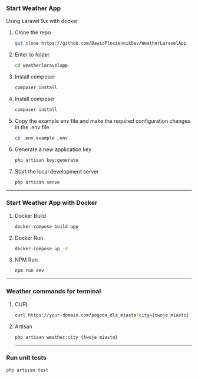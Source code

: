 ### Start Weather App

Using Laravel 9.x with docker


1. Clone the repo
   ```sh
   git clone https://github.com/DawidPlociennikDev/WeatherLaravelApp
   ```
2. Enter to folder
   ```sh
   cd weatherlaravelapp
   ```
3. Install composer
   ```sh
   composer install
   ```
4. Install composer
   ```sh
   composer install
   ```
5. Copy the example env file and make the required configuration changes in the .env file
   ```sh
   cp .env.example .env 
    ```
6. Generate a new application key
   ```sh
   php artisan key:generate
   ```
7. Start the local development server
   ```sh
   php artisan serve
   ```
----------
### Start Weather App with Docker
1. Docker Build
   ```sh
   docker-compose build app
   ```
2. Docker Run
    ```sh
    docker-compose up -d
    ```   
3. NPM Run
    ```sh
    npm run dev
    ```
----------
### Weather commands for terminal
1. CURL
   ```sh
   curl https://your-domain.com/pogoda_dla_miasta?city={twoje miasto}
   ```
2. Artisan
    ```sh
    php artisan weather:city {twoje miasto}
    ```
    ----------
### Run unit tests
```sh
php artisan test
```

